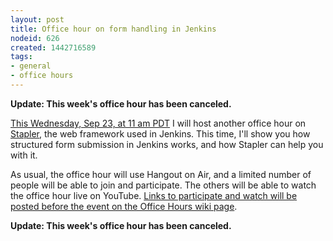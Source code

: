 ```yaml
---
layout: post
title: Office hour on form handling in Jenkins
nodeid: 626
created: 1442716589
tags:
- general
- office hours
---
```

**Update: This week's office hour has been canceled.**

[This Wednesday, Sep 23, at 11 am PDT](http://www.timeanddate.com/worldclock/fixedtime.html?msg=Jenkins+Office+Hours&iso=20150923T11&p1=283&ah=1) I will host another office hour on [Stapler](http://stapler.kohsuke.org/), the web framework used in Jenkins. This time, I'll show you how structured form submission in Jenkins works, and how Stapler can help you with it.

As usual, the office hour will use Hangout on Air, and a limited number of people will be able to join and participate. The others will be able to watch the office hour live on YouTube. [Links to participate and watch will be posted before the event on the Office Hours wiki page](https://wiki.jenkins-ci.org/display/JENKINS/Office+Hours).

**Update: This week's office hour has been canceled.**
